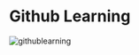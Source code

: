 # Github Learning
![githublearning](https://user-images.githubusercontent.com/46984887/156204217-09ff98eb-55a6-4fde-bba4-43974fc92410.jpeg)
